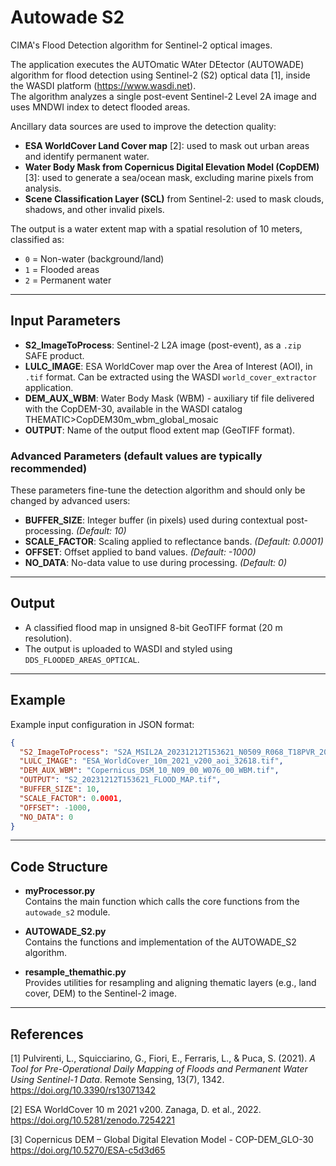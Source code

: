 # Autowade S2  
CIMA's Flood Detection algorithm for Sentinel-2 optical images.

The application executes the AUTOmatic WAter DEtector (AUTOWADE) algorithm for flood detection using Sentinel-2 (S2) optical data [1], inside the WASDI platform (https://www.wasdi.net).  
The algorithm analyzes a single post-event Sentinel-2 Level 2A image and uses MNDWI index to detect flooded areas.

Ancillary data sources are used to improve the detection quality:  
- **ESA WorldCover Land Cover map** [2]: used to mask out urban areas and identify permanent water.  
- **Water Body Mask from Copernicus Digital Elevation Model (CopDEM)** [3]: used to generate a sea/ocean mask, excluding marine pixels from analysis.  
- **Scene Classification Layer (SCL)** from Sentinel-2: used to mask clouds, shadows, and other invalid pixels.

The output is a water extent map with a spatial resolution of 10 meters, classified as:  
- `0` = Non-water (background/land)  
- `1` = Flooded areas  
- `2` = Permanent water

---

## Input Parameters

- **S2_ImageToProcess**: Sentinel-2 L2A image (post-event), as a `.zip` SAFE product.   
- **LULC_IMAGE**: ESA WorldCover map over the Area of Interest (AOI), in `.tif` format. Can be extracted using the WASDI `world_cover_extractor` application.  
- **DEM_AUX_WBM**: Water Body Mask (WBM) - auxiliary tif file delivered with the CopDEM-30, available in the WASDI catalog THEMATIC>CopDEM30m_wbm_global_mosaic    
- **OUTPUT**: Name of the output flood extent map (GeoTIFF format).

### Advanced Parameters (default values are typically recommended)
These parameters fine-tune the detection algorithm and should only be changed by advanced users:
- **BUFFER_SIZE**: Integer buffer (in pixels) used during contextual post-processing. *(Default: 10)*  
- **SCALE_FACTOR**: Scaling applied to reflectance bands. *(Default: 0.0001)*  
- **OFFSET**: Offset applied to band values. *(Default: -1000)*  
- **NO_DATA**: No-data value to use during processing. *(Default: 0)*

---

## Output
- A classified flood map in unsigned 8-bit GeoTIFF format (20 m resolution).
- The output is uploaded to WASDI and styled using `DDS_FLOODED_AREAS_OPTICAL`.

---

## Example  
Example input configuration in JSON format:

```json
{
  "S2_ImageToProcess": "S2A_MSIL2A_20231212T153621_N0509_R068_T18PVR_20231212T204250.zip",
  "LULC_IMAGE": "ESA_WorldCover_10m_2021_v200_aoi_32618.tif",
  "DEM_AUX_WBM": "Copernicus_DSM_10_N09_00_W076_00_WBM.tif",
  "OUTPUT": "S2_20231212T153621_FLOOD_MAP.tif",
  "BUFFER_SIZE": 10,
  "SCALE_FACTOR": 0.0001,
  "OFFSET": -1000,
  "NO_DATA": 0
}
```

---

## Code Structure

- **myProcessor.py**  
  Contains the main function which calls the core functions from the `autowade_s2` module.

- **AUTOWADE_S2.py**  
  Contains the functions and implementation of the AUTOWADE_S2 algorithm.

- **resample_themathic.py**  
  Provides utilities for resampling and aligning thematic layers (e.g., land cover, DEM) to the Sentinel-2 image.

---

## References
[1] Pulvirenti, L., Squicciarino, G., Fiori, E., Ferraris, L., & Puca, S. (2021). *A Tool for Pre-Operational Daily Mapping of Floods and Permanent Water Using Sentinel-1 Data*. Remote Sensing, 13(7), 1342. 
https://doi.org/10.3390/rs13071342  

[2] ESA WorldCover 10 m 2021 v200. Zanaga, D. et al., 2022. 
https://doi.org/10.5281/zenodo.7254221

[3] Copernicus DEM – Global Digital Elevation Model - COP-DEM_GLO-30  
https://doi.org/10.5270/ESA-c5d3d65  



